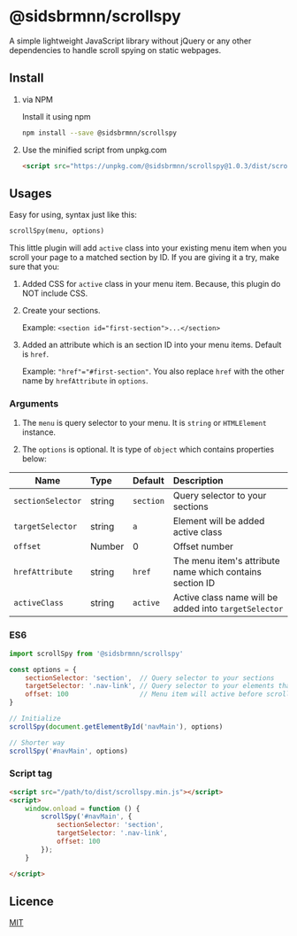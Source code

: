 # @sidsbrmnn/scrollspy

A simple lightweight JavaScript library without jQuery or any other dependencies to handle scroll spying on static webpages.

## Install

1. via NPM

    Install it using npm

    ```bash
    npm install --save @sidsbrmnn/scrollspy
    ```

2. Use the minified script from unpkg.com

    ```html
    <script src="https://unpkg.com/@sidsbrmnn/scrollspy@1.0.3/dist/scrollspy.min.js"></script>
    ```

## Usages

Easy for using, syntax just like this:

```html
scrollSpy(menu, options)
```

This little plugin will add `active` class into your existing menu item when you scroll your page to a matched section by ID.
If you are giving it a try, make sure that you:

1. Added CSS for `active` class in your menu item. Because, this plugin do NOT include CSS.

2. Create your sections.

    Example: `<section id="first-section">...</section>`

3. Added an attribute which is an section ID into your menu items. Default is `href`.

    Example: `"href"="#first-section"`.
    You also replace `href` with the other name by `hrefAttribute` in `options`.

### Arguments

1. The `menu` is query selector to your menu. It is `string` or `HTMLElement` instance.

2. The `options` is optional. It is type of `object` which contains properties below:

| Name               | Type     | Default       | Description                                              |
|--------------------|:---------|:--------------|:---------------------------------------------------------|
| `sectionSelector`  | string   | `section`     | Query selector to your sections                          |
| `targetSelector`   | string   | `a`           | Element will be added active class                       |
| `offset`           | Number   | 0             | Offset number                                            |
| `hrefAttribute`    | string   | `href`        | The menu item's attribute name which contains section ID |
| `activeClass`      | string   | `active`      | Active class name will be added into `targetSelector`    |

### ES6

```js
import scrollSpy from '@sidsbrmnn/scrollspy'

const options = {
    sectionSelector: 'section',  // Query selector to your sections
    targetSelector: '.nav-link', // Query selector to your elements that will be added `active` class
    offset: 100                  // Menu item will active before scroll to a matched section 100px
}

// Initialize
scrollSpy(document.getElementById('navMain'), options)

// Shorter way
scrollSpy('#navMain', options)
```

### Script tag

```html
<script src="/path/to/dist/scrollspy.min.js"></script>
<script>
    window.onload = function () {
        scrollSpy('#navMain', {
            sectionSelector: 'section',
            targetSelector: '.nav-link',
            offset: 100
        });
    }

</script>
```

## Licence

[MIT](LICENSE)
